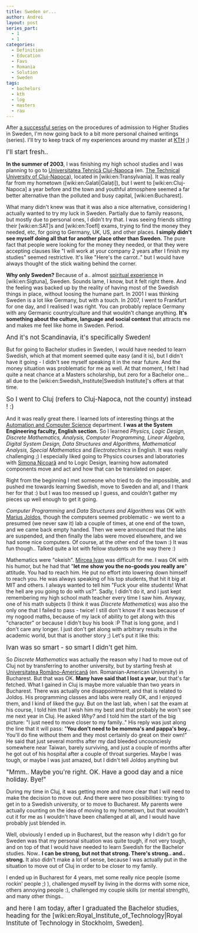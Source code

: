 ```yaml
---
title: Sweden or...
author: Andrei
layout: post
series_part:
  - 1
  - 1
categories:
  - Definition
  - Education
  - Favs
  - Romania
  - Solution
  - Sweden
tags:
  - bachelors
  - kth
  - log
  - masters
  - rau
---
```

After [a successful series][1] on the procedures of admission to Higher Studies in Sweden, I'm now going back to a bit more personal chained writings (series). I'll try to keep track of my experiences around my master at [KTH][2] ;)

<big>I'll start fresh..</big>

**In the summer of 2003**, I was finishing my high school studies and I was planning to go to [Universitatea Tehnică Cluj-Napoca][3] (en. [The Technical University of Cluj-Napoca][4]), located in [wiki:en:Transylvania]. It was really far from my hometown ([wiki:en:Galati|Galați]), but I went to [wiki:en:Cluj-Napoca] a year before and the town and youthful atmosphere seemed a far better alternative than the polluted and busy capital, [wiki:en:Bucharest].

What many didn't knew was that it was also a nice alternative, considering I actually wanted to try my luck in Sweden. Partially due to family reasons, but mostly due to personal ones, I didn't try that. I was seeing friends sitting their [wiki:en:SAT]s and [wiki:en:Toefl] exams, trying to find the money they needed, etc, for going to Germany, UK, US, and other places. **I simply didn't see myself doing all that for another place other than Sweden.** The pure fact that people were looking for the money they needed, or that they were accepting clauses like "I will work at your company 2 years after I finish my studies" seemed restrictive. It's like "Here's the carrot.." but I would have always thought of the stick waiting behind the corner.

**Why only Sweden?** Because of a.. almost [spiritual experience][5] in [wiki:en:Sigtuna], Sweden. Sounds lame, I know, but it felt right there. And the feeling was backed up by the reality of having most of the Swedish things in place, without loosing the humane part. In 2001 I was thinking Sweden is a lot like Germany, but with a touch. In 2007, I went to Frankfurt for one day, and I realised I was right. You can probably replace Germany with any Germanic country/culture and that wouldn't change anything. **It's something about the culture, language and social context** that attracts me and makes me feel like home in Sweden. Period.

<big>And it's not Scandinavia, it's specifically Sweden!</big>



But for going to Bachelor studies in Sweden, I would have needed to learn Swedish, which at that moment seemed quite easy (and it is), but I didn't have it going - I didn't see myself speaking it in the near future. And the money situation was problematic for me as well. At that moment, I felt I had quite a neat chance at a Masters scholarship, but zero for a Bachelor one... all due to the [wiki:en:Swedish_Institute|Swedish Institute]'s offers at that time.

<big>So I went to Cluj (refers to Cluj-Napoca, not the county) instead ! :)</big>

And it was really great there. I learned lots of interesting things at the [Automation and Computer Science][6] department. **I was at the System Engineering faculty, English section.** So I learned *Physics, Logic Design, Discrete Mathematics, Analysis, Computer Programming, Linear Algebra, Digital System Design, Data Structures and Algorithms, Mathematical Analysis, Special Mathematics* and *Electrotechnics* in English. It was really challenging ;) I especially liked going to Physics courses and laboratories with [Simona Nicoară][7] and to Logic Design, learning how automated components move and act and how that can be translated on paper.

Right from the beginning I met someone who tried to do the impossible, and pushed me towards learning Swedish, move to Sweden and all, and I thank her for that :) but I was too messed up I guess, and couldn't gather my pieces up well enough to get it going.

*Computer Programming* and *Data Structures and Algorithms* was OK with [Marius Joldoș][8], though the computers seemed problematic - we went to a presumed (we never saw it) lab a couple of times, at one end of the town, and we came back empty handed. Then we were announced that the labs are suspended, and then finally the labs were moved elsewhere, and we had some nice computers. Of course, at the other end of the town :) It was fun though.. Talked quite a lot with fellow students on the way there :)

Mathematics were "okeish". [Mircea Ivan][9] was difficult for me. I was OK with his humor, but he had that "**let me show you the no-goods you really are**" attitude. You had to reach him. He put no effort into lowering down himself to reach you. He was always speaking of his top students, that hit it big at MIT and others. I always wanted to tell him "Fuck your elite students! What the hell are you going to do with us?". Sadly, I didn't do it, and I just kept remembering my high school math teacher every time I saw him. Anyway, one of his math subjects (I think it was *Discrete Mathematics*) was also the only one that I failed to pass - twice! I still don't know if it was because of my nogood maths, because of my lack of ability to get along with this "character" or because I didn't buy his book :P That is long gone, and I don't care any longer. I just don't get along with arbitrary results in the academic world, but that is another story ;) Let's put it like this:

<big>Ivan was so smart - so smart I didn't get him.</big>

So *Discrete Mathematics* was actually the reason why I had to move out of Cluj not by transferring to another university, but by starting fresh at [Universitatea Româno-Americană][10] (en. Romanian-American University) in Bucharest. But that was OK. **Many have said that I lost a year**, but that's far fetched. What I gained in Cluj is maybe more valuable than two years in Bucharest. There was actually one disappointment, and that is related to Joldoș. His programming classes and labs were really OK, and I enjoyed them, and I kind of liked the guy. But on the last lab, when I sat the exam at his course, I told him that I wish him my best and that probably he won't see me next year in Cluj. He asked *Why?* and I told him the start of the big picture: "I just need to move closer to my family.." His reply was just along the line that it will pass: "**You don't need to be momma's and pappa's boy..** You'll do fine without them and they most certainly do great on their own!" He said that just several months after my dad bleeded uncounciesly somewhere near Taiwan, barely surviving, and just a couple of months after he got out of his hospital after a couple of throat surgeries. Maybe I was tough, or maybe I was just amazed, but I didn't tell Joldoș anything but

<big>"Mmm.. Maybe you're right. OK. Have a good day and a nice holiday. Bye!"</big>

During my time in Cluj, it was getting more and more clear that I will need to make the decision to move out. And there were two possibilities: trying to get in to a Swedish university, or to move to Bucharest. My parents were actually counting on the idea of moving to my hometown, but that wouldn't cut it for me as I wouldn't have been challenged at all, and I would have probably just blended in.

Well, obviously I ended up in Bucharest, but the reason why I didn't go for Sweden was that my personal situation was quite tough, if not very tough, and on top of that I would have needed to learn Swedish for the Bachelor studies. Now.. **I can be strong, but not that strong. There's strong.. and.. strong.** It also didn't make a lot of sense, because I was actually put in the situation to move out of Cluj in order to be closer to my family.

I ended up in Bucharest for 4 years, met some really nice people (some rockin' people ;) ), challenged myself by living in the dorms with some nice, others annoying people :), challenged my couple skills (or mental strength), and many other things..

<big>and here I am today, after I graduated the Bachelor studies, heading for the [wiki:en:Royal_Institute_of_Technology|Royal Institute of Technology in Stockholm, Sweden].</big>

 [1]: http://wiki.andreineculau.com/Studera.nu_National_Admissions_to_Higher_Studies_in_Sweden
 [2]: http://www.kth.se/?l=en_UK
 [3]: http://utcluj.ro/
 [4]: http://utcluj.ro/english/index.php
 [5]: http://media.andreineculau.com/life-link/2001-07-swe/
 [6]: http://ac.utcluj.ro/index.php/home.en.html
 [7]: http://www.phys.utcluj.ro/PersonalFile/Nicoara.html
 [8]: http://users.utcluj.ro/~jim/
 [9]: http://www.ad-astra.ro/whoswho/view_profile.php?user_id=1616&lang=en
 [10]: http://www.rau.ro